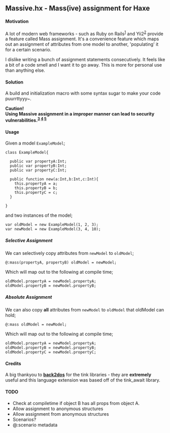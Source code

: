 
## Massive.hx - Mass(ive) assignment for Haxe

#### Motivation
A lot of modern web frameworks - such as Ruby on Rails<sup>[1][1]</sup> and Yii2<sup>[2][2]</sup> provide a feature called Mass assignment. It's a convenience feature which maps out an assignment of attributes from one model to another, 'populating' it for a certain scenario.  

I dislike writing a bunch of assignment statements consecutively. It feels like a bit of a code smell and I want it to go away. This is more for personal use than anything else.

#### Solution 
A build and initialization macro with some syntax sugar to make your code puurrttyyy~.  

**Caution!**  
**Using Massive assignment in a improper manner can lead to security vulnerabilities.<sup>[3][3] [4][4] [5][5]</sup>**  

#### Usage
Given a model `ExampleModel`;  
```
class ExampleModel{

  public var propertyA:Int;
  public var propertyB:Int;
  public var propertyC:Int;

  public function new(a:Int,b:Int,c:Int){
    this.propertyA = a;
    this.propertyB = b;
    this.propertyC = c;
  }

}
```

and two instances of the model;
```
var oldModel = new ExampleModel(1, 2, 3);
var newModel = new ExampleModel(3, 4, 10);
```

##### Selective Assignment
We can selectively copy attributes from `newModel` to `oldModel`;
```
@:mass(propertyA, propertyB) oldModel = newModel;
```

Which will map out to the following at compile time;
```
oldModel.propertyA = newModel.propertyA;
oldModel.propertyB = newModel.propertyB;
```

##### Absolute Assignment
We can also copy **all** attributes from `newModel` to `oldModel` that oldModel can hold;
```
@:mass oldModel = newModel;
```

Which will map out to the following at compile time;
```
oldModel.propertyA = newModel.propertyA;
oldModel.propertyB = newModel.propertyB;
oldModel.propertyC = newModel.propertyC;
```

#### Credits
A big thankyou to [**back2dos**](https://github.com/back2dos) for the tink libraries - they are **extremely** useful and this language extension was based off of the tink_await library.

#### TODO
- Check at compiletime if object B has all props from object A.
- Allow assignment to anonymous structures
- Allow assignment from anonymous structures
- Scenarios?
- @:scenario metadata

[1]: https://code.tutsplus.com/tutorials/mass-assignment-rails-and-you--net-31695
[2]: http://www.yiiframework.com/doc-2.0/guide-structure-models.html#massive-assignment
[3]: https://doc.bccnsoft.com/docs/rails-guides-3.2-en/security.html#mass-assignment
[4]: https://en.wikipedia.org/wiki/Mass_assignment_vulnerability
[5]: https://cwe.mitre.org/data/definitions/915.html
